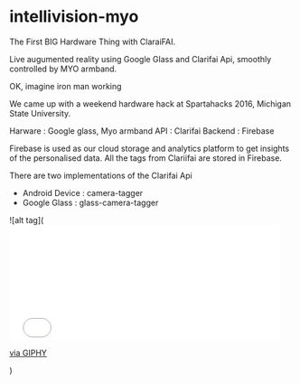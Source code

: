 # intellivision-myo

The First BIG Hardware Thing with ClaraiFAI.


Live augumented reality using Google Glass and Clarifai Api, smoothly controlled by MYO armband.

OK, imagine iron man working 

We came up with a weekend hardware hack at Spartahacks 2016, Michigan State University.

Harware : Google glass, Myo armband
API : Clarifai
Backend : Firebase

Firebase is used as our cloud storage and analytics platform to get insights of the personalised data. All the tags from Clariifai are stored in Firebase.

There are two implementations of the Clarifai Api 
  
  * Android Device : camera-tagger
  * Google Glass : glass-camera-tagger

![alt tag](<iframe src="//giphy.com/embed/QaS0BZZuJSgHS" width="480" height="204" frameBorder="0" class="giphy-embed" allowFullScreen></iframe><p><a href="https://giphy.com/gifs/tony-stark-marveledit-iron-man-2-QaS0BZZuJSgHS">via GIPHY</a></p>)
